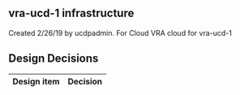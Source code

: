 ## vra-ucd-1 infrastructure

Created 2/26/19 by ucdpadmin. For Cloud VRA cloud for vra-ucd-1


## Design Decisions
| Design item                | Decision|
| :----------------------------------- | :--------------------------------------------------------------------------------|
